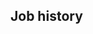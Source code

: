 <!-- Copyright (C) 2023  Kevin Sandom -->
<!-- # A variant of the full version, but with slightly different ordering to make better use of the space.-->
<!-- do include src/header/exampleHeaderWithoutCols.md -->
<!-- do include src/intro/exampleLongIntro.md -->
<!-- do include src/keySkills/exampleKeySkills.md -->
<!-- do include src/util/pageBreak.md -->

## Job history
<!-- do forEach src/jobHistory/recentJobs include src/jobHistory/exampleDynamicFull.md -->
<!-- do forEach src/jobHistory/oldJobs include src/jobHistory/exampleDynamicFull.md -->
